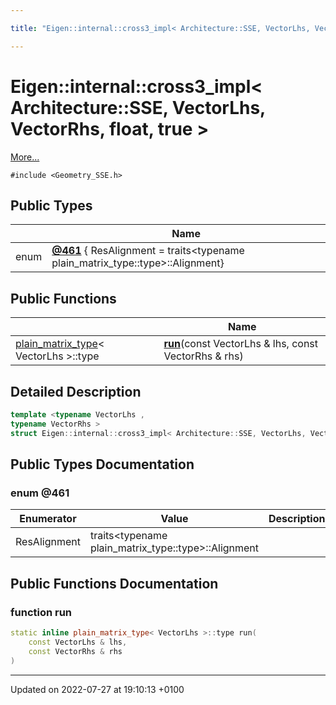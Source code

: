 ```yaml
---

title: "Eigen::internal::cross3_impl< Architecture::SSE, VectorLhs, VectorRhs, float, true >"

---
```


# Eigen::internal::cross3_impl< Architecture::SSE, VectorLhs, VectorRhs, float, true >



 [More...](#detailed-description)


`#include <Geometry_SSE.h>`

## Public Types

|                | Name           |
| -------------- | -------------- |
| enum| **[@461](http://example.org/classes/structeigen_1_1internal_1_1cross3__impl_3_01architecture_1_1sse_00_01vectorlhs_00_01vectorrhs_00_01float_00_01true_01_4/#enum-@461)** { ResAlignment = traits<typename plain_matrix_type<VectorLhs>::type>::Alignment} |

## Public Functions

|                | Name           |
| -------------- | -------------- |
| <a href="http://example.org/classes/structeigen_1_1internal_1_1plain__matrix__type/">plain_matrix_type</a>< VectorLhs >::type | **[run](http://example.org/classes/structeigen_1_1internal_1_1cross3__impl_3_01architecture_1_1sse_00_01vectorlhs_00_01vectorrhs_00_01float_00_01true_01_4/#function-run)**(const VectorLhs & lhs, const VectorRhs & rhs) |

## Detailed Description

```cpp
template <typename VectorLhs ,
typename VectorRhs >
struct Eigen::internal::cross3_impl< Architecture::SSE, VectorLhs, VectorRhs, float, true >;
```

## Public Types Documentation

### enum @461

| Enumerator | Value | Description |
| ---------- | ----- | ----------- |
| ResAlignment | traits<typename plain_matrix_type<VectorLhs>::type>::Alignment|   |




## Public Functions Documentation

### function run

```cpp
static inline plain_matrix_type< VectorLhs >::type run(
    const VectorLhs & lhs,
    const VectorRhs & rhs
)
```


-------------------------------

Updated on 2022-07-27 at 19:10:13 +0100